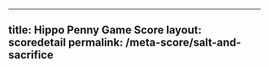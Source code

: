 ---
        
title: Hippo Penny Game Score
layout: scoredetail
permalink: /meta-score/salt-and-sacrifice
---